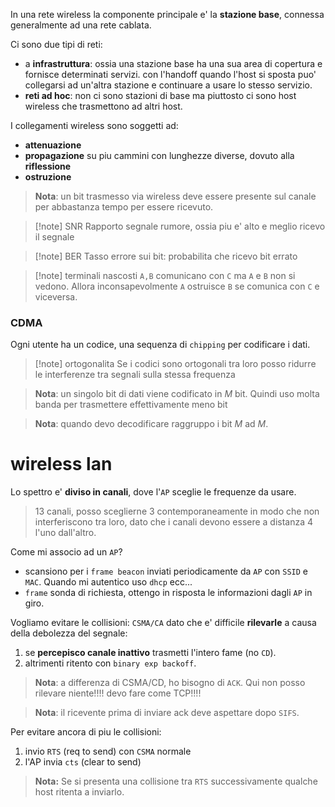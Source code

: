 In una rete wireless la componente principale e' la **stazione base**, connessa generalmente ad una rete cablata.

Ci sono due tipi di reti:
* a **infrastruttura**: ossia una stazione base ha una sua area di copertura e fornisce determinati servizi. con l'handoff quando l'host si sposta puo' collegarsi ad un'altra stazione e continuare a usare lo stesso servizio.
* **reti ad hoc**: non ci sono stazioni di base ma piuttosto ci sono host wireless che trasmettono ad altri host.

I collegamenti wireless sono soggetti ad:
* **attenuazione**
* **propagazione** su piu cammini con lunghezze diverse, dovuto alla **riflessione**
* **ostruzione**

> **Nota**: un bit trasmesso via wireless deve essere presente sul canale per abbastanza tempo per essere ricevuto.

> [!note] SNR
> Rapporto segnale rumore, ossia piu e' alto e meglio ricevo il segnale

> [!note] BER
> Tasso errore sui bit: probabilita che ricevo bit errato

> [!note] terminali nascosti
> `A,B` comunicano con `C` ma `A` e `B` non si vedono. Allora inconsapevolmente `A` ostruisce `B` se comunica con `C` e viceversa.

### CDMA
Ogni utente ha un codice, una sequenza di `chipping` per codificare i dati.

> [!note] ortogonalita 
> Se i codici sono ortogonali tra loro posso ridurre le interferenze tra segnali sulla stessa frequenza

> **Nota**: un singolo bit di dati viene codificato in $M$ bit. Quindi uso molta banda per trasmettere effettivamente meno bit

> **Nota**: quando devo decodificare raggruppo i bit $M$ ad $M$.

# wireless lan
Lo spettro e' **diviso in canali**, dove l'`AP` sceglie le frequenze da usare.

> 13 canali, posso sceglierne 3 contemporaneamente in modo che non interferiscono tra loro, dato che i canali devono essere a distanza 4 l'uno dall'altro.


Come mi associo ad un `AP`?
* scansiono per i `frame beacon` inviati periodicamente da `AP` con `SSID` e `MAC`. Quando mi autentico uso `dhcp` ecc...
* `frame` sonda di richiesta, ottengo in risposta le informazioni dagli `AP` in giro.

Vogliamo evitare le collisioni: `CSMA/CA` dato che e' difficile **rilevarle** a causa della debolezza del segnale:
1. se **percepisco canale inattivo** trasmetti l'intero fame (no `CD`).
2. altrimenti ritento con `binary exp backoff`.

> **Nota**: a differenza di CSMA/CD, ho bisogno di `ACK`. Qui non posso rilevare niente!!!! devo fare come TCP!!!!


> **Nota**: il ricevente prima di inviare ack deve aspettare dopo `SIFS`.


Per evitare ancora di piu le collisioni:
1. invio `RTS` (req to send) con `CSMA` normale
2. l'AP invia `cts` (clear to send)

> **Nota:** Se si presenta una collisione tra `RTS` successivamente qualche host ritenta a inviarlo.